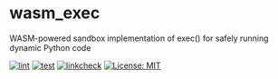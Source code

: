 # wasm_exec
WASM-powered sandbox implementation of exec() for safely running dynamic Python code

[![lint](https://github.com/jflick58/wasm_exec/actions/workflows/lint.yml/badge.svg)](https://github.com/jflick58/wasm_exec/actions/workflows/lint.yml)
[![test](https://github.com/jflick58/wasm_exec/actions/workflows/test.yml/badge.svg)](https://github.com/jflick58/wasm_exec/actions/workflows/test.yml)
[![linkcheck](https://github.com/jflick58/wasm_exec/actions/workflows/linkcheck.yml/badge.svg)](https://github.com/jflick58/wasm_exec/actions/workflows/linkcheck.yml)
[![License: MIT](https://img.shields.io/badge/License-MIT-yellow.svg)](https://opensource.org/licenses/MIT)